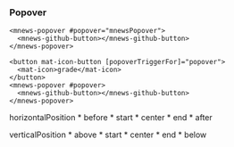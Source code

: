 ### Popover

```
<mnews-popover #popover="mnewsPopover">
  <mnews-github-button></mnews-github-button>
</mnews-popover>
```

```
<button mat-icon-button [popoverTriggerFor]="popover">
  <mat-icon>grade</mat-icon>
</button>
<mnews-popover #popover>
  <mnews-github-button></mnews-github-button>
</mnews-popover>
```

horizontalPosition
    * before
    * start
    * center
    * end
    * after

verticalPosition
    * above
    * start
    * center
    * end
    * below
